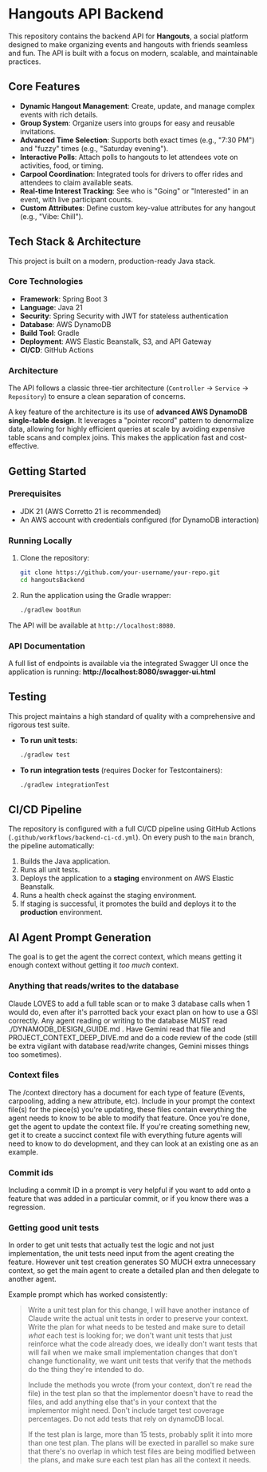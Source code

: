 # Hangouts API Backend

This repository contains the backend API for **Hangouts**, a social platform designed to make organizing events and hangouts with friends seamless and fun. The API is built with a focus on modern, scalable, and maintainable practices.

## Core Features

*   **Dynamic Hangout Management**: Create, update, and manage complex events with rich details.
*   **Group System**: Organize users into groups for easy and reusable invitations.
*   **Advanced Time Selection**: Supports both exact times (e.g., "7:30 PM") and "fuzzy" times (e.g., "Saturday evening").
*   **Interactive Polls**: Attach polls to hangouts to let attendees vote on activities, food, or timing.
*   **Carpool Coordination**: Integrated tools for drivers to offer rides and attendees to claim available seats.
*   **Real-time Interest Tracking**: See who is "Going" or "Interested" in an event, with live participant counts.
*   **Custom Attributes**: Define custom key-value attributes for any hangout (e.g., "Vibe: Chill").

## Tech Stack & Architecture

This project is built on a modern, production-ready Java stack.

### Core Technologies
*   **Framework**: Spring Boot 3
*   **Language**: Java 21
*   **Security**: Spring Security with JWT for stateless authentication
*   **Database**: AWS DynamoDB
*   **Build Tool**: Gradle
*   **Deployment**: AWS Elastic Beanstalk, S3, and API Gateway
*   **CI/CD**: GitHub Actions

### Architecture
The API follows a classic three-tier architecture (`Controller` → `Service` → `Repository`) to ensure a clean separation of concerns.

A key feature of the architecture is its use of **advanced AWS DynamoDB single-table design**. It leverages a "pointer record" pattern to denormalize data, allowing for highly efficient queries at scale by avoiding expensive table scans and complex joins. This makes the application fast and cost-effective.

## Getting Started

### Prerequisites
*   JDK 21 (AWS Corretto 21 is recommended)
*   An AWS account with credentials configured (for DynamoDB interaction)

### Running Locally
1.  Clone the repository:
    ```bash
    git clone https://github.com/your-username/your-repo.git
    cd hangoutsBackend
    ```
2.  Run the application using the Gradle wrapper:
    ```bash
    ./gradlew bootRun
    ```
The API will be available at `http://localhost:8080`.

### API Documentation
A full list of endpoints is available via the integrated Swagger UI once the application is running:
**http://localhost:8080/swagger-ui.html**

## Testing

This project maintains a high standard of quality with a comprehensive and rigorous test suite.

*   **To run unit tests:**
    ```bash
    ./gradlew test
    ```
*   **To run integration tests** (requires Docker for Testcontainers):
    ```bash
    ./gradlew integrationTest
    ```

## CI/CD Pipeline

The repository is configured with a full CI/CD pipeline using GitHub Actions (`.github/workflows/backend-ci-cd.yml`). On every push to the `main` branch, the pipeline automatically:
1. Builds the Java application.
2. Runs all unit tests.
3. Deploys the application to a **staging** environment on AWS Elastic Beanstalk.
4. Runs a health check against the staging environment.
5. If staging is successful, it promotes the build and deploys it to the **production** environment.

## AI Agent Prompt Generation
The goal is to get the agent the correct context, which means getting it enough context without getting it *too much* context. 

### Anything that reads/writes to the database
Claude LOVES to add a full table scan or to make 3 database calls when 1 would do, even after it's parrotted back your exact plan on how to use a GSI correctly.  Any agent reading or writing to the database MUST read ./DYNAMODB_DESIGN_GUIDE.md . Have Gemini read that file and PROJECT_CONTEXT_DEEP_DIVE.md and do a code review of the code (still be extra vigilant with database read/write changes, Gemini misses things too sometimes).

### Context files
The /context directory has a document for each type of feature (Events, carpooling, adding a new attribute, etc). Include in your prompt the context file(s) for the piece(s) you're updating, these files contain everything the agent needs to know to be able to modify that feature. Once you're done, get the agent to update the context file. If you're creating something new, get it to create a succinct context file with everything future agents will need to know to do development, and they can look at an existing one as an example.

### Commit ids
Including a commit ID in a prompt is very helpful if you want to add onto a feature that was added in  a particular commit, or if you know there was a regression.

### Getting good unit tests
In order to get unit tests that actually test the logic and not just implementation, the unit tests need input from the agent creating the feature. However unit test creation generates SO MUCH extra unnecessary context, so get the main agent to create a detailed plan and then delegate to another agent.

Example prompt which has worked consistently:

>Write a unit test plan for this change, I will have another instance of Claude write the actual unit tests in order to preserve your context.  Write the plan for what needs to be tested and make sure to detail *what* each test is looking for; we don't want unit tests that just reinforce what the code already does, we ideally don't want tests that will fail when we make small implementation changes that don't change functionality, we want unit tests that verify that the methods do the thing they're intended to do.
>
>Include the methods you wrote (from your context, don't re read the file) in the test plan so that the implementor doesn't have to read the files, and add anything else that's in your context that the implementor might need.  Don't include target test coverage percentages. Do not add tests that rely on dynamoDB local.
>
>If the test plan is large, more than 15 tests, probably split it into more than one test plan. The plans will be exected in parallel so make sure that there's no overlap in which test files are being modified between the plans, and make sure each test plan has all the context it needs.